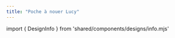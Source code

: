 ```yaml
---
title: "Poche à nouer Lucy"
---
```


import { DesignInfo } from 'shared/components/designs/info.mjs'

<DesignInfo design='lucy' docs />

